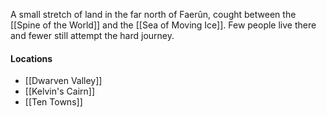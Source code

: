 A small stretch of land in the far north of Faerûn, cought between the [[Spine of the World]] and the [[Sea of Moving Ice]]. Few people live there and fewer still attempt the hard journey.

#### Locations
- [[Dwarven Valley]]
- [[Kelvin's Cairn]]
- [[Ten Towns]]
